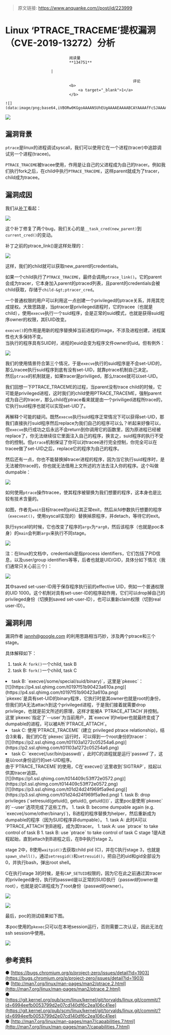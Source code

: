 > 原文链接: https://www.anquanke.com//post/id/223999 


# Linux ‘PTRACE_TRACEME’提权漏洞（CVE-2019-13272）分析


                                阅读量   
                                **134751**
                            
                        |
                        
                                                            评论
                                <b>
                                    <a target="_blank">1</a>
                                </b>
                                                                                                                                    ![](data:image/png;base64,iVBORw0KGgoAAAANSUhEUgAAAAEAAAABCAYAAAAfFcSJAAAAAXNSR0IArs4c6QAAAARnQU1BAACxjwv8YQUAAAAJcEhZcwAADsQAAA7EAZUrDhsAAAANSURBVBhXYzh8+PB/AAffA0nNPuCLAAAAAElFTkSuQmCC)
                                                                                            



[![](https://p5.ssl.qhimg.com/t01689072a6d2b2fd3c.jpg)](https://p5.ssl.qhimg.com/t01689072a6d2b2fd3c.jpg)



## 漏洞背景

`ptrace`是linux的进程调试syscall，我们可以使用它在一个进程(tracer)中追踪调试另一个进程(tracee)。

`PTRACE_TRACEME`被tracee使用，作用是让自己的父进程成为自己的tracer。例如我们执行fork之后，在child中执行`PTRACE_TRACEME`，这样parent就成为了tracer，child成为tracee。



## 漏洞成因

我们从[补丁](https://git.kernel.org/pub/scm/linux/kernel/git/torvalds/linux.git/commit/?id=6994eefb0053799d2e07cd140df6c2ea106c41ee)看起：

[![](https://p1.ssl.qhimg.com/t013cc92d8fd52559bb.png)](https://p1.ssl.qhimg.com/t013cc92d8fd52559bb.png)

这个补丁修复了两个bug，我们关心的是`__task_cred(new_parent)`到`current_cred()`的变动。

补丁之前的ptrace_link()是这样处理的：

[![](https://p0.ssl.qhimg.com/t01662007c7e6c84c5d.png)](https://p0.ssl.qhimg.com/t01662007c7e6c84c5d.png)

这样，我们的child就可以获取new_parent的credentials。

如果一个child执行了`PTRACE_TRACEME`，最终会调用`ptrace_link()`。它的parent会成为tracer，它本身加入parent的ptraced列表，且parent的credentials会被child获取，存储于`child-&gt;ptracer_cred`。

一个普通权限的用户可以利用这一点创建一个privileged的ptrace关系，并用其完成提权。大致思路是，当ptracer是privileged进程时，它的tracee（也就是child），使用`execve`执行一个suid程序，会是正常的suid模式，也就是获得suid程序owner的权限，其EUID改变。

`execve()`的作用是用新的程序替换掉当前进程的image，不涉及进程创建，进程属性也大多保持不变。<br>
当执行的程序具有SUID时，进程的euid会变为程序文件owner的uid。但有例外：

[![](https://p5.ssl.qhimg.com/t01d6ca392b86406908.png)](https://p5.ssl.qhimg.com/t01d6ca392b86406908.png)

我们的使用情景符合第三个情况，于是`execve`执行的suid程序是不会set-UID的，那么tracee执行suid程序到底有没有set-UID，就靠ptrace机制自己决定。<br>
然后`ptrace`的机制就是，如果tracer是priviliged，那么tracee就可以set-UID。

我们回想一下PTRACE_TRACEME的过程，当parent没有trace child的时候，它可能是privileged进程，这时我们的child使用PTRACE_TRACEME，强制parent成为自己的tracer，那么child在ptrace看来就是由一个priviliged进程所trace的，它执行suid程序也就可以实现set-UID了。

再解释个可能的疑问。既然`execve`执行suid程序正常情况下可以获得set-UID，那我们直接执行suid程序然后replace为我们自己的程序可以么？听起来好像可以，但`execve`执行成功之后永远不会return到你调用它的函数里，因为原进程已经被replace了，你无法继续往它里面注入自己的程序，换言之，suid程序的执行不受你的控制。但`ptrace`机制保证了你可以对tracee进行完全控制，你完全可以在tracee做了set-UID之后，replace它的程序为自己的程序。

然后还有一点，你也不能替换掉tracer进程的程序，因为当它执行suid程序时，是无法被你trace的，你也就无法借用上文所述的方法去注入你的程序。这个叫做dumpable：

[![](https://p2.ssl.qhimg.com/t01690d46f5ce8bac36.png)](https://p2.ssl.qhimg.com/t01690d46f5ce8bac36.png)

如何使用`ptrace`操作tracee，使其程序被替换为我们想要的程序，这本身也是比较有技术含量的。

如图，作者先`wait`目标tracee的pid让其正常exit，然后从fd参数执行想要的程序（`execveat()`，使用syscall实现的）替换掉原程序，并detach，等待它的exit。

执行syscall的时候，它也改变了程序的`argv`为`*arg0`，然后该程序（也就是poc本身）的`main`会判断`argv`来执行不同stage。

[![](https://p4.ssl.qhimg.com/t010e3ea1ac9406997e.png)](https://p4.ssl.qhimg.com/t010e3ea1ac9406997e.png)

注：在linux的文档中，credentials是指process identifiers，它们包括了PID信息，以及user/group identifiers等等，后者也就是UID/GID，具体分如下情况（我们通常只关心前三个）：

[![](https://p0.ssl.qhimg.com/t01515507fb9cb1dca9.png)](https://p0.ssl.qhimg.com/t01515507fb9cb1dca9.png)

其中saved set-user-ID用于保存程序执行前的effective UID，例如一个普通权限的UID 1000。这个机制对具有set-user-ID的程序起作用，它们可以drop掉自己的privileged身份（切换到saved set-user-ID），也可以重新claim权限（切到real user-ID）。



## 漏洞利用

漏洞作者 <a>jannh@google.com</a> 的利用思路相当巧妙，涉及两个ptrace和三个stage。

具体解释如下：
1. task A: `fork()`一个child, task B
1. task B: `fork()`一个child, task C
<li>task B: `execve(/some/special/suid/binary)`，这里是`pkexec`：<br>[![](https://p4.ssl.qhimg.com/t0197f51b90423a610a.png)](https://p4.ssl.qhimg.com/t0197f51b90423a610a.png)<br>`pkexec`是具有set-UID的binary程序，它执行时是其owner也就是root的身份，但我们的A无法attach到这个privileged进程，于是我们接着就需要drop privilege，也就是前文所述的原理，这样才能被A `PTRACE_ATTACH`并控制。<br>
这里`pkexec`指定了`--user`为当前用户，其`execve`的helper也就最终变成了dumpable的进程，可以被A所`PTRACE_ATTACH`。</li>
<li>task C: 使用`PTRACE_TRACEME` (建立 privileged ptrace relationship)，结合3来看，我们的C在`pkexec`运行时，可以得到一个root身份的tracer：<br>[![](https://p2.ssl.qhimg.com/t01103a1272c05254a6.png)](https://p2.ssl.qhimg.com/t01103a1272c05254a6.png)
</li>
<li>task C: `execve(/usr/bin/passwd)`，此时C的进程就是运行`passwd`了，这是以root身份运行的set-UID程序。<br>
由于`PTRACE_TRACEME`的使用，C在`execve()`这里收到`SIGTRAP`，挂起以供其tracer追踪。<br>[![](https://p1.ssl.qhimg.com/t014409c53ff72e0572.png)](https://p1.ssl.qhimg.com/t014409c53ff72e0572.png)
</li>
[![](https://p3.ssl.qhimg.com/t01d24d24f969f5a9ed.png)](https://p3.ssl.qhimg.com/t01d24d24f969f5a9ed.png)
1. task B: drop privileges (`setresuid(getuid(), getuid(), getuid()))`，这里poc是使用`pkexec`的`--user`选项完成了这些工作。
1. task B: become dumpable again (e.g. `execve(/some/other/binary)`)，B进程的程序替换为helper，然后重新成为dumpable的程序（因为SUID程序非dumpable）。
1. task A: 此时A可以`PTRACE_ATTACH`到B进程，成为其tracer。
1. task A: use `ptrace` to take control of task B
1. task B: use `ptrace` to take control of task C
stage 1是A进程起始，直到attach到B进程之后，在B中执行stage 2。

stage 2中，B使用`waitpid()`去获取child pid (C)，并在C执行stage 3，也就是`spawn_shell()`，通过`setresgid()`和`setresuid()`，把自己的uid和gid全部设为0，并执行bash，弹出root shell。

C在执行stage 3的时候，是有`CAP_SETUID`权限的，因为它在此之前通过其tracer的privileged身份，执行的passwd是以正常的SUID执行（passwd的owner是root），也就是说C进程成为了root身份（passwd的owner）。

[![](https://p1.ssl.qhimg.com/t018468f7c67da47efa.png)](https://p1.ssl.qhimg.com/t018468f7c67da47efa.png)

[![](https://p2.ssl.qhimg.com/t017d47013996d38573.png)](https://p2.ssl.qhimg.com/t017d47013996d38573.png)

最后，poc的测试结果如下图。

本poc使用的`pkexec`只可以在本地session运行，否则需要二次认证，因此无法在ssh session中使用。

[![](https://p5.ssl.qhimg.com/t014f522f6fd07eb8cb.png)](https://p5.ssl.qhimg.com/t014f522f6fd07eb8cb.png)



## 参考资料

● [https://bugs.chromium.org/p/project-zero/issues/detail?id=1903](https://bugs.chromium.org/p/project-zero/issues/detail?id=1903)<br>
● [http://man7.org/linux/man-pages/man2/ptrace.2.html](http://man7.org/linux/man-pages/man2/ptrace.2.html)<br>
● [https://git.kernel.org/pub/scm/linux/kernel/git/torvalds/linux.git/commit/?id=6994eefb0053799d2e07cd140df6c2ea106c41ee](https://git.kernel.org/pub/scm/linux/kernel/git/torvalds/linux.git/commit/?id=6994eefb0053799d2e07cd140df6c2ea106c41ee)<br>
● [http://man7.org/linux/man-pages/man7/capabilities.7.html](http://man7.org/linux/man-pages/man7/capabilities.7.html)
